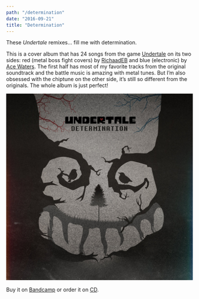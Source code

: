 ```yaml
---
path: "/determination"
date: "2016-09-21"
title: "Determination"
---
```


These *Undertale* remixes... fill me with determination.

This is a cover album that has 24 songs from the game [Undertale](https://undertale.com/) on its two sides: red (metal boss fight covers) by [RichaadEB](https://www.patreon.com/RichaadEB) and blue (electronic) by [Ace Waters](https://amiewaters.bandcamp.com/). The first half has most of my favorite tracks from the original soundtrack and the battle music is amazing with metal tunes. But I’m also obsessed with the chiptune on the other side, it’s still so different from the originals. The whole album is just perfect!

![Determination album cover](https://github.com/wunnle/mostly-indie/blob/master/src/images/determination.jpg?raw=true)

Buy it on [Bandcamp](https://determination-ut.bandcamp.com/releases) or order it on [CD](https://www.fangamer.com/products/undertale-determination-cd).
